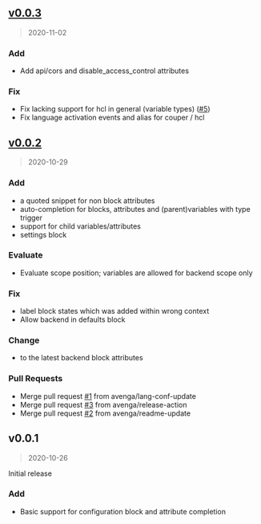 
<a name="v0.0.3"></a>
## [v0.0.3](https://github.com/avenga/couper-vscode/compare/v0.0.2...v0.0.3)

> 2020-11-02

### Add

* Add api/cors and disable_access_control attributes

### Fix

* Fix lacking support for hcl in general (variable types) ([#5](https://github.com/avenga/couper-vscode/issues/5))
* Fix language activation events and alias for couper / hcl


<a name="v0.0.2"></a>
## [v0.0.2](https://github.com/avenga/couper-vscode/compare/v0.0.1...v0.0.2)

> 2020-10-29

### Add

* a quoted snippet for non block attributes
* auto-completion for blocks, attributes and (parent)variables with type trigger
* support for child variables/attributes
* settings block

### Evaluate

* Evaluate scope position; variables are allowed for backend scope only

### Fix

* label block states which was added within wrong context
* Allow backend in defaults block

### Change

* to the latest backend block attributes

### Pull Requests

* Merge pull request [#1](https://github.com/avenga/couper-vscode/issues/1) from avenga/lang-conf-update
* Merge pull request [#3](https://github.com/avenga/couper-vscode/issues/3) from avenga/release-action
* Merge pull request [#2](https://github.com/avenga/couper-vscode/issues/2) from avenga/readme-update

<a name="v0.0.1"></a>
## v0.0.1

> 2020-10-26

Initial release

### Add

* Basic support for configuration block and attribute completion
